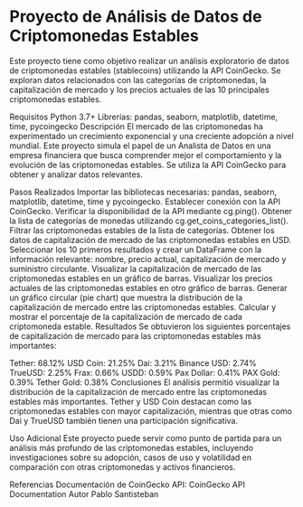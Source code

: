 # Proyecto de Análisis de Datos de Criptomonedas Estables


Este proyecto tiene como objetivo realizar un análisis exploratorio de datos de criptomonedas estables (stablecoins) utilizando la API CoinGecko. Se exploran datos relacionados con las categorías de criptomonedas, la capitalización de mercado y los precios actuales de las 10 principales criptomonedas estables.

Requisitos
Python 3.7+
Librerías: pandas, seaborn, matplotlib, datetime, time, pycoingecko
Descripción
El mercado de las criptomonedas ha experimentado un crecimiento exponencial y una creciente adopción a nivel mundial. Este proyecto simula el papel de un Analista de Datos en una empresa financiera que busca comprender mejor el comportamiento y la evolución de las criptomonedas estables. Se utiliza la API CoinGecko para obtener y analizar datos relevantes.

Pasos Realizados
Importar las bibliotecas necesarias: pandas, seaborn, matplotlib, datetime, time y pycoingecko.
Establecer conexión con la API CoinGecko.
Verificar la disponibilidad de la API mediante cg.ping().
Obtener la lista de categorías de monedas utilizando cg.get_coins_categories_list().
Filtrar las criptomonedas estables de la lista de categorías.
Obtener los datos de capitalización de mercado de las criptomonedas estables en USD.
Seleccionar los 10 primeros resultados y crear un DataFrame con la información relevante: nombre, precio actual, capitalización de mercado y suministro circulante.
Visualizar la capitalización de mercado de las criptomonedas estables en un gráfico de barras.
Visualizar los precios actuales de las criptomonedas estables en otro gráfico de barras.
Generar un gráfico circular (pie chart) que muestra la distribución de la capitalización de mercado entre las criptomonedas estables.
Calcular y mostrar el porcentaje de la capitalización de mercado de cada criptomoneda estable.
Resultados
Se obtuvieron los siguientes porcentajes de capitalización de mercado para las criptomonedas estables más importantes:

Tether: 68.12%
USD Coin: 21.25%
Dai: 3.21%
Binance USD: 2.74%
TrueUSD: 2.25%
Frax: 0.66%
USDD: 0.59%
Pax Dollar: 0.41%
PAX Gold: 0.39%
Tether Gold: 0.38%
Conclusiones
El análisis permitió visualizar la distribución de la capitalización de mercado entre las criptomonedas estables más importantes. Tether y USD Coin destacan como las criptomonedas estables con mayor capitalización, mientras que otras como Dai y TrueUSD también tienen una participación significativa.

Uso Adicional
Este proyecto puede servir como punto de partida para un análisis más profundo de las criptomonedas estables, incluyendo investigaciones sobre su adopción, casos de uso y volatilidad en comparación con otras criptomonedas y activos financieros.

Referencias
Documentación de CoinGecko API: CoinGecko API Documentation
Autor
Pablo Santisteban
